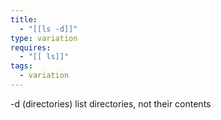 ```yaml
---
title:
  - "[[ls -d]]"
type: variation
requires:
  - "[[ ls]]"
tags:
  - variation
---
```

-d (directories)
list directories, not their contents